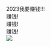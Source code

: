 2023我要赚钱!!!<br>
赚钱!<br>
赚钱!<br>
赚钱!<br>
![](https://github-readme-stats.vercel.app/api?username=BeggarLan&count_private=true&theme=cobalt&show_icons=true)
